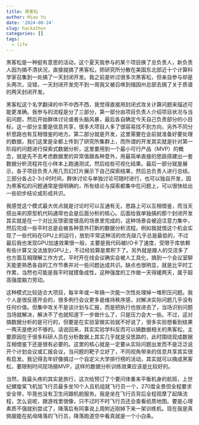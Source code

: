 ```yaml
---
title: 黑客松
author: Miao Yu
date: '2024-08-24'
slug: hackathon
categories: []
tags:
  - life
---
```


黑客松是一种挺有意思的活动，这个夏天我参与的某个项目换了总负责人，新负责人因为搞不清状况，直接就搞了黑客松，把研究所分散在美国东北部近十个计算科学家召集到一处搞了一天封闭开发。我之前是听过很多次黑客松，但亲自参与却是头两次，没错，一天封闭开发完不到一周我又被召唤到缅因州总部去搞了关于质谱的两天封闭开发。

黑客松这个名字翻译的中不中西不西，我觉得直接用封闭式攻关计算问题来描述可能更准确。我参与的流程是分了三部分，第一部分由项目负责人介绍项目状况与当前问题，然后开始群体讨论或者头脑风暴，最后各自确定今天自己负责部分的小目标，这一部分主要是信息共享，很多大项目人多了很容易找不到方向，另外不同分析思路也有互相借鉴的地方。第二部分就是开发，这里需要在会前就准备好要处理的数据，我们这里是全都上传到了研究所集群上，而所谓的开发其实就是针对第一阶段的问题进行探索式数据分析，这里要用到一个最小可行产品（MVP）的概念，就是先不去考虑数据里的异常值跟各种意外，用最简单直接的思路搭建出一套数据分析流程并在小样本上跑通测试，然后给些可视化结果。最后一部分就是展示，各子项目负责人用几页幻灯片展示下自己探索结果，然后总负责人进行总结。三部分各占2-3小时时间，群体讨论与单独讨论可随时进行，也可以独自开发，因为黑客松的问题通常是很明确的，所有结论与探索都集中在问题上，可以很快给出一些初步结论或形成共识。

我感觉这个模式最大优点就是讨论时可以互通有无，思路上可以互相借鉴，而当天搭出来的原型机代码通常也会是后面分析的核心。后面给我单独搞的那个封闭开发其实就是在一个对比反馈密度很高的场景里完成的，这种场景会被迫注意力集中，然后完成一些平时总是会被各种意外打断的数据分析流程。例如我就借这个机会实现了一些代码在GPU上的运行，放到平常这种活的优先级几乎总是最低的，不过最后我也发现GPU加速效果很一般，主要是我代码被I/O卡了速度，受限于库依赖有些计算又没法放到GPU上，不过经验算是累积下了。另外就是跟人的交流多了也方面互相理解工作方式，平时开在线会议确实会被人工具化，搞到一个会议室聊天能更熟悉各自的工作节奏并对一些问题达成共识。缺点也很明显，就是比平时工作累，当然也可能是我平时就摸鱼成性，这种强度的工作做一天得缓两天，属于超高强度脑力劳动。

这种模式比较适合大项目，每半年或一年搞一次能一次性处理掉一堆积压问题。我个人是很反感开会的，很多例行会议更多是维持秩序感，对解决实际问题几乎没有任何价值。但集中攻关不是谈计划与汇报，而是把执行也放进去了，当场识别问题当场就解决，解决不了也就知道下一步做什么了，只是压力会大一些。不过，这对搞数据分析的是可行的，但要是在实验室做实验就不好说了，很多实验想看到结果一两天是绝对不够的。话说回来，其实实验学科反而可以搞数据相关的黑客松，主要原因在于很多科研人员在分析数据上其实几乎就是没思路的，此时围绕现成数据互相借鉴下还是很有必要的。这里的核心就是一定要从实际问题出发而不是泛泛说开个计划会议或汇报会议，当问题的靶子立好了，不同视角带来的信息共享其实很有启发。我记得去年好像搞过一个自定义大学排行榜的活动，其实就可以搞成黑客松，要限制时间现场搞MVP，这样的数据分析训练效果应该是比较好的。

当然，我最头疼的其实是旅行，这次给预订了个要问体重来平衡机身的航班，上世纪螺旋桨飞机加飞行员最多坐10个人且机组就飞行员一个，270度全景但全程要求安全带，毕竟也没有卫生间跟机舱服务。我是坐在飞行员背后全程观摩了起降流程，怎么说呢，跟游戏里很像，只不过时不时飞行员还会查看纸质地图。要是心理素质不强就别尝试了，降落后有同事说上周附近刚掉下来一架训练机。现在我是真佩服能在航母降落的飞行员，降落跑道空中看真就是一个小白条。

